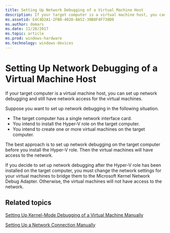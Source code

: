 ```yaml
---
title: Setting Up Network Debugging of a Virtual Machine Host
description: If your target computer is a virtual machine host, you can set up network debugging and still have network access for the virtual machines.
ms.assetid: E4C4D2A1-2FB0-4028-8A52-30B8F4F738D0
ms.author: domars
ms.date: 11/28/2017
ms.topic: article
ms.prod: windows-hardware
ms.technology: windows-devices
---
```


# Setting Up Network Debugging of a Virtual Machine Host


If your target computer is a virtual machine host, you can set up network debugging and still have network access for the virtual machines.

Suppose you want to set up network debugging in the following situation.

-   The target computer has a single network interface card.
-   You intend to install the Hyper-V role on the target computer.
-   You intend to create one or more virtual machines on the target computer.

The best approach is to set up network debugging on the target computer before you install the Hyper-V role. Then the virtual machines will have access to the network.

If you decide to set up network debugging after the Hyper-V role has been installed on the target computer, you must change the network settings for your virtual machines to bridge them to the Microsoft Kernel Network Debug Adapter. Otherwise, the virtual machines will not have access to the network.

## <span id="related_topics"></span>Related topics

[Setting Up Kernel-Mode Debugging of a Virtual Machine Manually](attaching-to-a-virtual-machine--kernel-mode-.md)

[Setting Up a Network Connection Manually](setting-up-a-network-debugging-connection.md)

 

 






